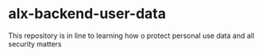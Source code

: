 # alx-backend-user-data
This repository is in line to learning how o protect personal use data and all security  matters
